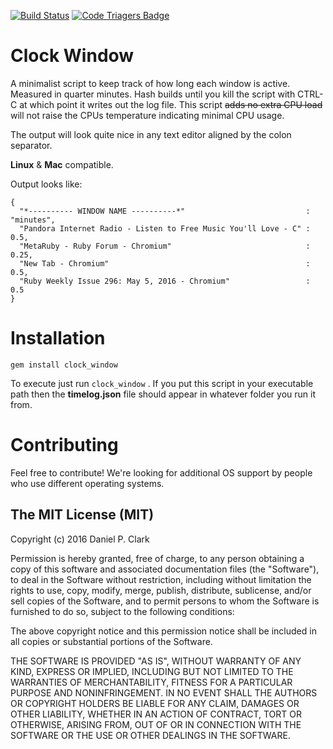 [![Build Status](https://travis-ci.org/danielpclark/clock_window.svg?branch=master)](https://travis-ci.org/danielpclark/clock_window)
[![Code Triagers Badge](http://www.codetriage.com/danielpclark/clock_window/badges/users.svg)](http://www.codetriage.com/danielpclark/clock_window)

# Clock Window
A minimalist script to keep track of how long each window is active.  Measured in quarter minutes.  Hash builds until you kill the script with CTRL-C at which point it writes out the log file.  This script <del>adds no extra CPU load</del> will not raise the CPUs temperature indicating minimal CPU usage.

The output will look quite nice in any text editor aligned by the colon separator.

**Linux** & **Mac** compatible.

Output looks like:
```
{
  "*---------- WINDOW NAME ----------*"                           : "minutes",
  "Pandora Internet Radio - Listen to Free Music You'll Love - C" : 0.5,
  "MetaRuby - Ruby Forum - Chromium"                              : 0.25,
  "New Tab - Chromium"                                            : 0.5,
  "Ruby Weekly Issue 296: May 5, 2016 - Chromium"                 : 0.5 
}
```

# Installation

```
gem install clock_window
```

To execute just run `clock_window` .  If you put this script in your executable path then the **timelog.json** file should appear in whatever folder you run it from.

# Contributing

Feel free to contribute!  We're looking for additional OS support by people who use different operating systems.

## The MIT License (MIT)
Copyright (c) 2016 Daniel P. Clark

Permission is hereby granted, free of charge, to any person obtaining a copy of this software and associated documentation files (the "Software"), to deal in the Software without restriction, including without limitation the rights to use, copy, modify, merge, publish, distribute, sublicense, and/or sell copies of the Software, and to permit persons to whom the Software is furnished to do so, subject to the following conditions:

The above copyright notice and this permission notice shall be included in all copies or substantial portions of the Software.

THE SOFTWARE IS PROVIDED "AS IS", WITHOUT WARRANTY OF ANY KIND, EXPRESS OR IMPLIED, INCLUDING BUT NOT LIMITED TO THE WARRANTIES OF MERCHANTABILITY, FITNESS FOR A PARTICULAR PURPOSE AND NONINFRINGEMENT. IN NO EVENT SHALL THE AUTHORS OR COPYRIGHT HOLDERS BE LIABLE FOR ANY CLAIM, DAMAGES OR OTHER LIABILITY, WHETHER IN AN ACTION OF CONTRACT, TORT OR OTHERWISE, ARISING FROM, OUT OF OR IN CONNECTION WITH THE SOFTWARE OR THE USE OR OTHER DEALINGS IN THE SOFTWARE.
